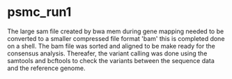 # psmc_run1
The large sam file created by bwa mem during gene mapping needed to be converted to a smaller compressed file format 'bam' this is completed done on a shell. The bam file was sorted and aligned to be make ready for the consensus analysis. Thereafer, the variant calling was done using the samtools and bcftools to check the variants between the sequence data and the reference genome.
